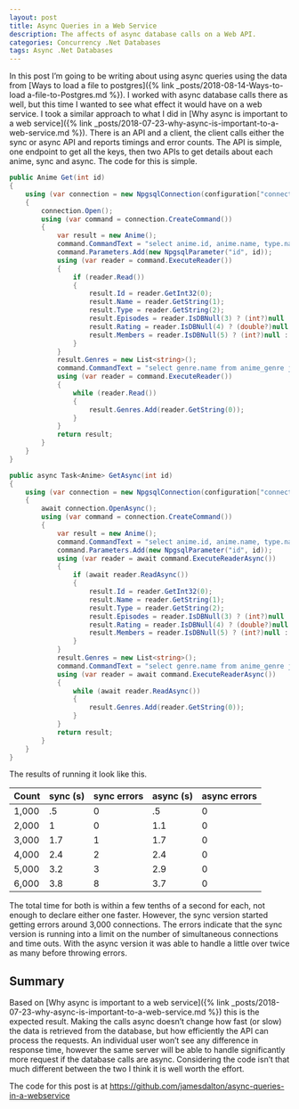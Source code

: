 ```yaml
---
layout: post
title: Async Queries in a Web Service
description: The affects of async database calls on a Web API.
categories: Concurrency .Net Databases
tags: Async .Net Databases
---
```


In this post I’m going to be writing about using async queries using the data from [Ways to load a file to postgres]({% link _posts/2018-08-14-Ways-to-load a-file-to-Postgres.md %}). I worked with async database calls there as well, but this time I wanted to see what effect it would have on a web service. I took a similar approach to what I did in [Why async is important to a web service]({% link _posts/2018-07-23-why-async-is-important-to-a-web-service.md %}). There is an API and a client, the client calls either the sync or async API and reports timings and error counts. The API is simple, one endpoint to get all the keys, then two APIs to get details about each anime, sync and async. The code for this is simple.

```csharp
public Anime Get(int id)
{
    using (var connection = new NpgsqlConnection(configuration["connectionString"]))
    {
        connection.Open();
        using (var command = connection.CreateCommand())
        {
            var result = new Anime();
            command.CommandText = "select anime.id, anime.name, type.name, episodes, rating, members from anime join type on type_id = type.id where anime.id = @id";
            command.Parameters.Add(new NpgsqlParameter("id", id));
            using (var reader = command.ExecuteReader())
            {
                if (reader.Read())
                {
                    result.Id = reader.GetInt32(0);
                    result.Name = reader.GetString(1);
                    result.Type = reader.GetString(2);
                    result.Episodes = reader.IsDBNull(3) ? (int?)null : reader.GetInt32(3);
                    result.Rating = reader.IsDBNull(4) ? (double?)null : reader.GetDouble(4);
                    result.Members = reader.IsDBNull(5) ? (int?)null : reader.GetInt32(5);
                }
            }
            result.Genres = new List<string>();
            command.CommandText = "select genre.name from anime_genre join genre on anime_genre.genre_id = genre.id where anime_id = @id";
            using (var reader = command.ExecuteReader())
            {
                while (reader.Read())
                {
                    result.Genres.Add(reader.GetString(0));
                }
            }
            return result;
        }
    }
}

public async Task<Anime> GetAsync(int id)
{
    using (var connection = new NpgsqlConnection(configuration["connectionString"]))
    {
        await connection.OpenAsync();
        using (var command = connection.CreateCommand())
        {
            var result = new Anime();
            command.CommandText = "select anime.id, anime.name, type.name, episodes, rating, members from anime join type on type_id = type.id where anime.id = @id";
            command.Parameters.Add(new NpgsqlParameter("id", id));
            using (var reader = await command.ExecuteReaderAsync())
            {
                if (await reader.ReadAsync())
                {
                    result.Id = reader.GetInt32(0);
                    result.Name = reader.GetString(1);
                    result.Type = reader.GetString(2);
                    result.Episodes = reader.IsDBNull(3) ? (int?)null : reader.GetInt32(3);
                    result.Rating = reader.IsDBNull(4) ? (double?)null : reader.GetDouble(4);
                    result.Members = reader.IsDBNull(5) ? (int?)null : reader.GetInt32(5);
                }
            }
            result.Genres = new List<string>();
            command.CommandText = "select genre.name from anime_genre join genre on anime_genre.genre_id = genre.id where anime_id = @id";
            using (var reader = await command.ExecuteReaderAsync())
            {
                while (await reader.ReadAsync())
                {
                    result.Genres.Add(reader.GetString(0));
                }
            }
            return result;
        }
    }
}
```

The results of running it look like this.

Count | sync (s) | sync errors | async (s) | async errors
--- | --- | --- | --- | ---
1,000 | .5 | 0 | .5 | 0
2,000 | 1 | 0 | 1.1 | 0
3,000 | 1.7 | 1 | 1.7 | 0
4,000 | 2.4 | 2 | 2.4 | 0
5,000 | 3.2 | 3 | 2.9 | 0
6,000 | 3.8 | 8 | 3.7 | 0

The total time for both is within a few tenths of a second for each, not enough to declare either one faster. However, the sync version started getting errors around 3,000 connections. The errors indicate that the sync version is running into a limit on the number of simultaneous
connections and time outs. With the async version it was able to handle a little over twice as many before throwing errors.

## Summary

Based on [Why async is important to a web service]({% link _posts/2018-07-23-why-async-is-important-to-a-web-service.md %}) this is the expected result. Making the calls async doesn’t change how fast (or slow) the data is retrieved from the database, but how efficiently the API can process the requests. An individual user won’t see any difference in response time, however the same server will be able to handle significantly more request if the database calls are async. Considering the code isn’t that much different between the two I think it is well worth the effort.

The code for this post is at <https://github.com/jamesdalton/async-queries-in-a-webservice>
